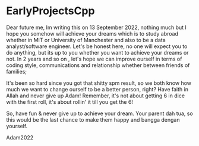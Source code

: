 # EarlyProjectsCpp

Dear future me, 
  Im writing this on 13 September 2022, nothing much but I hope you somehow will achieve your dreams which is to study abroad whether in MIT or University of Manchester and also to be a data analyst/software engineer. Let's be honest here, no one will expect you to do anything, but its up to you whether you want to achieve your dreams or not. In 2 years and so on , let's hope we can improve ourself in terms of coding style, communications and relationship whether between friends of families;
  
  It's been so hard since you got that shitty spm result, so we both know how much we want to change ourself to be a better person, right? Have faith in Allah and never give up Adam! Remember, it's not about getting 6 in dice with the first roll, it's about rollin' it till you get the 6!
  
  So, have fun & never give up to achieve your dream. Your parent dah tua, so this would be the last chance to make them happy and bangga dengan yourself.
  
    
 Adam2022
